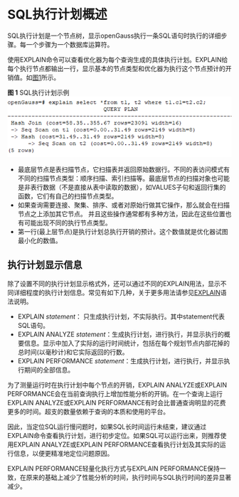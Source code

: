# SQL执行计划概述<a name="ZH-CN_TOPIC_0289900579"></a>

SQL执行计划是一个节点树，显示openGauss执行一条SQL语句时执行的详细步骤。每一个步骤为一个数据库运算符。

使用EXPLAIN命令可以查看优化器为每个查询生成的具体执行计划。EXPLAIN给每个执行节点都输出一行，显示基本的节点类型和优化器为执行这个节点预计的开销值。如[图1](#zh-cn_topic_0283137711_zh-cn_topic_0237121510_zh-cn_topic_0073548187_zh-cn_topic_0040046537_fig27100601101634)所示。

**图 1**  SQL执行计划示例<a name="zh-cn_topic_0283137711_zh-cn_topic_0237121510_zh-cn_topic_0073548187_zh-cn_topic_0040046537_fig27100601101634"></a>  
![](figures/SQL执行计划示例.png "SQL执行计划示例")

-   最底层节点是表扫描节点，它扫描表并返回原始数据行。不同的表访问模式有不同的扫描节点类型：顺序扫描、索引扫描等。最底层节点的扫描对象也可能是非表行数据（不是直接从表中读取的数据），如VALUES子句和返回行集的函数，它们有自己的扫描节点类型。
-   如果查询需要连接、聚集、排序、或者对原始行做其它操作，那么就会在扫描节点之上添加其它节点。 并且这些操作通常都有多种方法，因此在这些位置也有可能出现不同的执行节点类型。
-   第一行\(最上层节点\)是执行计划总执行开销的预计。这个数值就是优化器试图最小化的数值。

## 执行计划显示信息<a name="zh-cn_topic_0283137711_zh-cn_topic_0237121510_zh-cn_topic_0073548187_section1708958594911"></a>

除了设置不同的执行计划显示格式外，还可以通过不同的EXPLAIN用法，显示不同详细程度的执行计划信息。常见有如下几种，关于更多用法请参见[EXPLAIN](EXPLAIN.md)语法说明。

-   EXPLAIN  _statement_： 只生成执行计划，不实际执行。其中statement代表SQL语句。
-   EXPLAIN ANALYZE  _statement_：生成执行计划，进行执行，并显示执行的概要信息。显示中加入了实际的运行时间统计，包括在每个规划节点内部花掉的总时间\(以毫秒计\)和它实际返回的行数。
-   EXPLAIN PERFORMANCE  _statement_：生成执行计划，进行执行，并显示执行期间的全部信息。

为了测量运行时在执行计划中每个节点的开销，EXPLAIN ANALYZE或EXPLAIN PERFORMANCE会在当前查询执行上增加性能分析的开销。在一个查询上运行EXPLAIN ANALYZE或EXPLAIN PERFORMANCE有时会比普通查询明显的花费更多的时间。超支的数量依赖于查询的本质和使用的平台。

因此，当定位SQL运行慢问题时，如果SQL长时间运行未结束，建议通过EXPLAIN命令查看执行计划，进行初步定位。如果SQL可以运行出来，则推荐使用EXPLAIN ANALYZE或EXPLAIN PERFORMANCE查看执行计划及其实际的运行信息，以便更精准地定位问题原因。

EXPLAIN PERFORMANCE轻量化执行方式与EXPLAIN PERFORMANCE保持一致，在原来的基础上减少了性能分析的时间，执行时间与SQL执行时间的差异显著减少。

